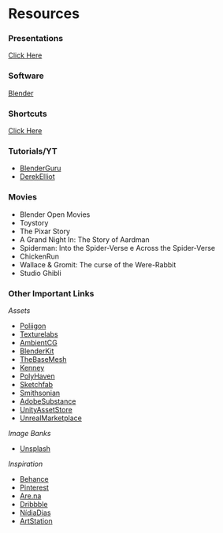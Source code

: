 # Resources

### Presentations
[Click Here](https://github.com/lehugosan/LIM/tree/main/Presentations)

### Software
[Blender](https://www.blender.org/)

### Shortcuts
[Click Here](https://github.com/lehugosan/LIM/tree/main/Shortcuts)

### Tutorials/YT
- [BlenderGuru](https://www.youtube.com/@blenderguru)
- [DerekElliot](https://www.youtube.com/@DerekElliott)

### Movies
- Blender Open Movies
- Toystory
- The Pixar Story
- A Grand Night In: The Story of Aardman
- Spiderman: Into the Spider-Verse e Across the Spider-Verse
- ChickenRun
- Wallace & Gromit: The curse of the Were-Rabbit
- Studio Ghibli

### Other Important Links
*Assets*
- [Poliigon](https://www.poliigon.com/)
- [Texturelabs](https://texturelabs.org/)
- [AmbientCG](https://ambientcg.com/)
- [BlenderKit](https://www.blenderkit.com/)
- [TheBaseMesh](https://www.thebasemesh.com/)
- [Kenney](https://kenney.nl/)
- [PolyHaven](https://polyhaven.com/)
- [Sketchfab](https://sketchfab.com/)
- [Smithsonian](https://www.si.edu/openaccess)
- [AdobeSubstance](https://substance3d.adobe.com/community-assets/)
- [UnityAssetStore](https://assetstore.unity.com/)
- [UnrealMarketplace](https://www.unrealengine.com/marketplace/en-US/store)

*Image Banks*
- [Unsplash](https://unsplash.com/)

*Inspiration*
- [Behance](https://www.behance.net/)
- [Pinterest](https://pt.pinterest.com/)
- [Are.na](https://www.are.na/)
- [Dribbble](https://dribbble.com/)
- [NídiaDias](https://nidiadias.com/)
- [ArtStation](https://www.artstation.com/?sort_by=community&dimension=all)
